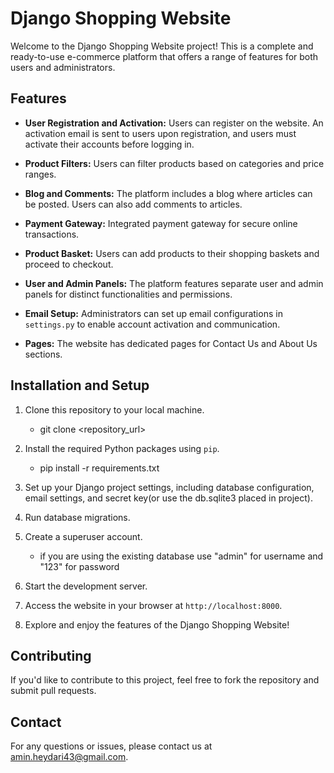 # Django Shopping Website

Welcome to the Django Shopping Website project! This is a complete and ready-to-use e-commerce platform that offers a
range of features for both users and administrators.

## Features

- **User Registration and Activation:**
  Users can register on the website. An activation email is sent to users upon registration, and users must activate
  their accounts before logging in.

- **Product Filters:**
  Users can filter products based on categories and price ranges.

- **Blog and Comments:**
  The platform includes a blog where articles can be posted. Users can also add comments to articles.

- **Payment Gateway:**
  Integrated payment gateway for secure online transactions.

- **Product Basket:**
  Users can add products to their shopping baskets and proceed to checkout.

- **User and Admin Panels:**
  The platform features separate user and admin panels for distinct functionalities and permissions.

- **Email Setup:**
  Administrators can set up email configurations in `settings.py` to enable account activation and communication.

- **Pages:**
  The website has dedicated pages for Contact Us and About Us sections.

## Installation and Setup

1. Clone this repository to your local machine.
    - git clone <repository_url>

2. Install the required Python packages using `pip`.
    - pip install -r requirements.txt


3. Set up your Django project settings, including database configuration, email settings, and secret key(or use the
   db.sqlite3 placed in project).

4. Run database migrations.


5. Create a superuser account.
    - if you are using the existing database use "admin" for username and "123" for password


6. Start the development server.

7. Access the website in your browser at `http://localhost:8000`.

8. Explore and enjoy the features of the Django Shopping Website!

## Contributing

If you'd like to contribute to this project, feel free to fork the repository and submit pull requests.

## Contact

For any questions or issues, please contact us at amin.heydari43@gmail.com.
